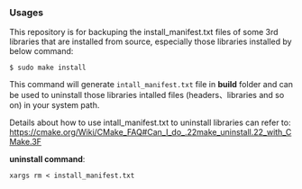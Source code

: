 ### Usages
This repository is for backuping the install_manifest.txt files of some 3rd libraries that are installed from source, especially those libraries installed by below command: 
```
$ sudo make install
```
This command will generate `intall_manifest.txt` file in **build** folder and can be used to uninstall those libraries intalled files (headers、libraries and so on) in your system path.

Details about how to use intall_manifest.txt to uninstall libraries can refer to: 
https://cmake.org/Wiki/CMake_FAQ#Can_I_do_.22make_uninstall.22_with_CMake.3F

**uninstall command**:
```
xargs rm < install_manifest.txt
```
